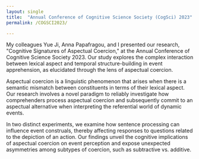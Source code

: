 ```yaml
---
layout: single
title:  "Annual Conference of Cognitive Science Society (CogSci) 2023"
permalink: /COGSCI2023/

---
```


My colleagues Yue Ji, Anna Papafragou, and I presented our research, "Cognitive Signatures of Aspectual Coercion," at the Annual Conference of Cognitive Science Society 2023. Our study explores the complex interaction between lexical aspect and temporal structure-building in event apprehension, as elucidated through the lens of aspectual coercion.

Aspectual coercion is a linguistic phenomenon that arises when there is a semantic mismatch between constituents in terms of their lexical aspect. Our research involves a novel paradigm to reliably investigate how comprehenders process aspectual coercion and subsequently commit to an aspectual alternative when interpreting the referential world of dynamic events.

In two distinct experiments, we examine how sentence processing can influence event construals, thereby affecting responses to questions related to the depiction of an action. Our findings unveil the cognitive implications of aspectual coercion on event perception and expose unexpected asymmetries among subtypes of coercion, such as subtractive vs. additive.